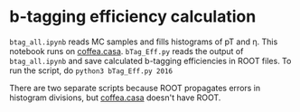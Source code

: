 # b-tagging efficiency calculation

```btag_all.ipynb``` reads MC samples and fills histograms of pT and &eta;. This notebook runs on [coffea.casa](coffea.casa).
```bTag_Eff.py``` reads the output of ```btag_all.ipynb``` and save calculated b-tagging efficiencies in ROOT files. To run the script, do ```python3 bTag_Eff.py 2016```

There are two separate scripts because ROOT propagates errors in histogram divisions, but [coffea.casa](coffea.casa) doesn't have ROOT.
